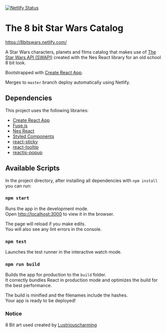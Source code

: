 [![Netlify Status](https://api.netlify.com/api/v1/badges/5acc6b13-de26-4e71-9822-3e93761ab471/deploy-status)](https://app.netlify.com/sites/8bitswars/deploys)
# The 8 bit Star Wars Catalog

https://8bitswars.netlify.com/

A Star Wars characters, planets and films catalog that makes use of [The Star Wars API (SWAPI)](https://swapi.co/) created with the Nes React library for an old school 8 bit look.

Bootstrapped with [Create React App](https://github.com/facebook/create-react-app).

Merges to `master` branch deploy automatically using Netlify.

## Dependencies

This project uses the following libraries:
- [Create React App](https://github.com/facebook/create-react-app)
- [Fuse.js](https://fusejs.io/)
- [Nes React](https://github.com/bschulte/nes-react)
- [Styled Components](https://styled-components.com/)
- [react-sticky](https://github.com/captivationsoftware/react-sticky)
- [react-tooltip](https://github.com/wwayne/react-tooltip)
- [reactjs-popup](https://github.com/yjose/reactjs-popup)

## Available Scripts

In the project directory, after installing all dependencies with `npm install` you can run:

### `npm start`

Runs the app in the development mode.<br />
Open [http://localhost:3000](http://localhost:3000) to view it in the browser.

The page will reload if you make edits.<br />
You will also see any lint errors in the console.

### `npm test`

Launches the test runner in the interactive watch mode.<br />

### `npm run build`

Builds the app for production to the `build` folder.<br />
It correctly bundles React in production mode and optimizes the build for the best performance.

The build is minified and the filenames include the hashes.<br />
Your app is ready to be deployed!

### Notice

8 Bit art used created by [Lustriouscharming](https://www.deviantart.com/lustriouscharming)
